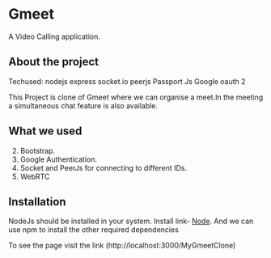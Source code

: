 # Gmeet

A Video Calling application.

## About the project


Techused:
nodejs
express
socket.io
peerjs
Passport Js
Google oauth 2


This Project is clone of Gmeet where we can organise a meet.In the meeting a simultaneous chat feature is also available.

## What we used
2) Bootstrap.
1) Google Authentication.
2) Socket and PeerJs for connecting to different IDs.
3) WebRTC

## Installation
NodeJs should be installed in your system. Install link- [Node](https://nodejs.org/en/download/). 
And we can use npm to install the other required dependencies

To see the page visit the link (http://localhost:3000/MyGmeetClone)
